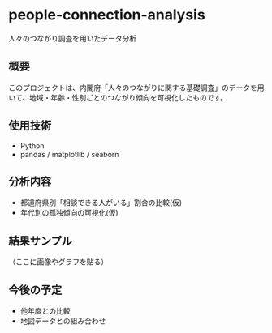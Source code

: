 # people-connection-analysis
人々のつながり調査を用いたデータ分析

## 概要
このプロジェクトは、内閣府「人々のつながりに関する基礎調査」のデータを用いて、地域・年齢・性別ごとのつながり傾向を可視化したものです。

## 使用技術
- Python
- pandas / matplotlib / seaborn

## 分析内容
- 都道府県別「相談できる人がいる」割合の比較(仮)
- 年代別の孤独傾向の可視化(仮)

## 結果サンプル
（ここに画像やグラフを貼る）

## 今後の予定
- 他年度との比較
- 地図データとの組み合わせ
